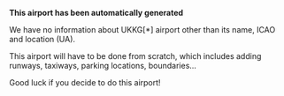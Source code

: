 **This airport has been automatically generated**

We have no information about UKKG[*] airport other than its name, ICAO and location (UA).

This airport will have to be done from scratch, which includes adding runways, taxiways, parking locations, boundaries...

Good luck if you decide to do this airport!